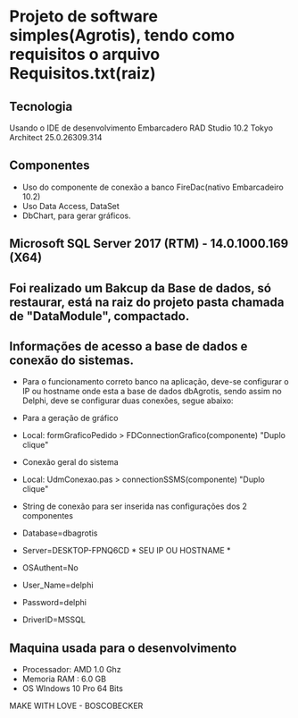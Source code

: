 # Projeto de software simples(Agrotis), tendo como requisitos o arquivo Requisitos.txt(raiz) 

## Tecnologia
Usando o IDE de desenvolvimento Embarcadero RAD Studio 10.2 Tokyo Architect 25.0.26309.314

## Componentes
* Uso do componente de conexão a banco FireDac(nativo Embarcadeiro 10.2)
* Uso Data Access, DataSet
* DbChart, para gerar gráficos.

##  Microsoft SQL Server 2017 (RTM) - 14.0.1000.169 (X64)

## Foi realizado um Bakcup da Base de dados, só restaurar, está na raiz do projeto pasta chamada de "DataModule", compactado.	 

## Informações de acesso a base de dados e conexão do sistemas.
* Para o funcionamento correto banco na aplicação, deve-se configurar o IP ou hostname onde esta a base de dados
dbAgrotis, sendo assim no Delphi, deve se configurar duas conexões, segue abaixo:

* Para a geração de gráfico
* Local: formGraficoPedido > FDConnectionGrafico(componente) "Duplo clique"

* Conexão geral do sistema
* Local: UdmConexao.pas >  connectionSSMS(componente)  "Duplo clique"

* String de conexão para ser inserida nas configurações dos 2 componentes

* Database=dbagrotis
* Server=DESKTOP-FPNQ6CD    * SEU IP OU HOSTNAME *
* OSAuthent=No
* User_Name=delphi
* Password=delphi
* DriverID=MSSQL

## Maquina usada para o desenvolvimento
* Processador: AMD 1.0 Ghz
* Memoria RAM : 6.0 GB
* OS WIndows 10 Pro 64 Bits

MAKE WITH LOVE - BOSCOBECKER